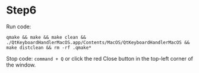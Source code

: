 # Step6

Run code:

```console
qmake && make && make clean && ./QtKeyboardHandlerMacOS.app/Contents/MacOS/QtKeyboardHandlerMacOS && make distclean && rm -rf .qmake*
```

Stop code:
`command + Q` or click the red Close button in the top-left corner of the window.